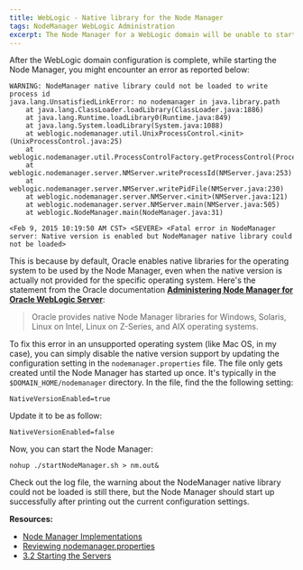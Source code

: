 ```yaml
---
title: WebLogic - Native library for the Node Manager
tags: NodeManager WebLogic Administration
excerpt: The Node Manager for a WebLogic domain will be unable to start up with the default configuration on an operating system without the corresponding native library provided by Oracle. To correct this error, the configuration setting NativeVersionEnabled has to be changed to false to disable the native version of the Node Manager for such an operating system.
---
```


After the WebLogic domain configuration is complete, while starting the Node Manager, you might encounter an error as reported below:

```
WARNING: NodeManager native library could not be loaded to write process id
java.lang.UnsatisfiedLinkError: no nodemanager in java.library.path
	at java.lang.ClassLoader.loadLibrary(ClassLoader.java:1886)
	at java.lang.Runtime.loadLibrary0(Runtime.java:849)
	at java.lang.System.loadLibrary(System.java:1088)
	at weblogic.nodemanager.util.UnixProcessControl.<init>(UnixProcessControl.java:25)
	at weblogic.nodemanager.util.ProcessControlFactory.getProcessControl(ProcessControlFactory.java:23)
	at weblogic.nodemanager.server.NMServer.writeProcessId(NMServer.java:253)
	at weblogic.nodemanager.server.NMServer.writePidFile(NMServer.java:230)
	at weblogic.nodemanager.server.NMServer.<init>(NMServer.java:121)
	at weblogic.nodemanager.server.NMServer.main(NMServer.java:505)
	at weblogic.NodeManager.main(NodeManager.java:31)

<Feb 9, 2015 10:19:50 AM CST> <SEVERE> <Fatal error in NodeManager server: Native version is enabled but NodeManager native library could not be loaded>
```

This is because by default, Oracle enables native libraries for the operating system to be used by the Node Manager, even when the native version is actually not provided for the specific operating system. Here's the statement from the Oracle documentation **[Administering Node Manager for Oracle WebLogic Server](http://docs.oracle.com/middleware/1213/wls/NODEM/toc.htm)**:

> Oracle provides native Node Manager libraries for Windows, Solaris, Linux on Intel, Linux on Z-Series, and AIX operating systems.

To fix this error in an unsupported operating system (like Mac OS, in my case), you can simply disable the native version support by updating the configuration setting in the `nodemanager.properties` file. The file only gets created until the Node Manager has started up once. It's typically in the `$DOMAIN_HOME/nodemanager` directory. In the file, find the the following setting:

```
NativeVersionEnabled=true
```

Update it to be as follow:

```
NativeVersionEnabled=false
```

Now, you can start the Node Manager:

```
nohup ./startNodeManager.sh > nm.out&
```

Check out the log file, the warning about the NodeManager native library could not be loaded is still there, but the Node Manager should start up successfully after printing out the current configuration settings. 

**Resources:**

* [Node Manager Implementations](http://docs.oracle.com/middleware/1213/wls/NODEM/overview.htm#NODEM114)
* [Reviewing nodemanager.properties](http://docs.oracle.com/middleware/1213/wls/NODEM/java_nodemgr.htm#NODEM178)
* [3.2 Starting the Servers](http://docs.oracle.com/middleware/1213/core/WLSIG/create_domain.htm#WLSIG298)